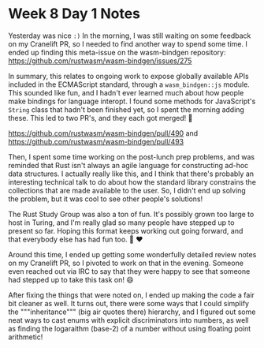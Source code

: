 # Week 8 Day 1 Notes

Yesterday was nice `:)` In the morning, I was still waiting on some
feedback on my Cranelift PR, so I needed to find another way to spend some
time. I ended up finding this meta-issue on the wasm-bindgen repository:
https://github.com/rustwasm/wasm-bindgen/issues/275

In summary, this relates to ongoing work to expose globally available APIs
included in the ECMAScript standard, through a `wasm_bindgen::js` module. This
sounded like fun, and I hadn't ever learned much about how people make
bindings for language interopt. I found some methods for JavaScript's `String`
class that hadn't been finished yet, so I spent the morning adding these. This
led to two PR's, and they each got merged! :tada:

https://github.com/rustwasm/wasm-bindgen/pull/490 and
https://github.com/rustwasm/wasm-bindgen/pull/493

Then, I spent some time working on the post-lunch prep problems, and was
reminded that Rust isn't always an agile language for constructing ad-hoc data
structures. I actually really like this, and I think that there's probably an
interesting technical talk to do about how the standard library constrains the
collections that are made available to the user. So, I didn't end up solving
the problem, but it was cool to see other people's solutions!

The Rust Study Group was also a ton of fun. It's possibly grown too large to
host in Turing, and I'm really glad so many people have stepped up to present
so far. Hoping this format keeps working out going forward, and that everybody
else has had fun too. :crab: :heart:

Around this time, I ended up getting some wonderfully detailed review notes on
my Cranelift PR, so I pivoted to work on that in the evening. Someone even
reached out via IRC to say that they were happy to see that someone had
stepped up to take this task on! :smile:

After fixing the things that were noted on, I ended up making the code a fair
bit cleaner as well. It turns out, there were some ways that I could simplify
the """inheritance""" (big air quotes there) hierarchy, and I figured out some
neat ways to cast enums with explicit discriminators into numbers, as well as
finding the logaraithm (base-2) of a number without using floating point
arithmetic!

